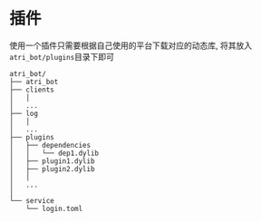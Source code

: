 # 插件
使用一个插件只需要根据自己使用的平台下载对应的动态库,
将其放入`atri_bot/plugins`目录下即可

```text
atri_bot/
├── atri_bot
├── clients
│   │
│   ...
├── log
│   │
│   ...
├── plugins
│   ├── dependencies
│   │   └── dep1.dylib
│   ├── plugin1.dylib
│   ├── plugin2.dylib
│   │
│   ...
│   
└── service
    └── login.toml

```